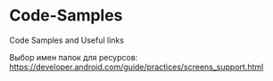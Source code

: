 # Code-Samples
 Code Samples and Useful links
 
 Выбор имен папок для ресурсов:
 https://developer.android.com/guide/practices/screens_support.html

